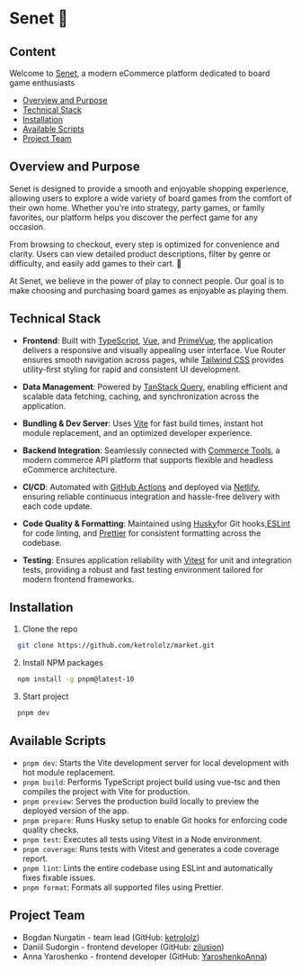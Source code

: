 # Senet 🎲

## Content

Welcome to [Senet](https://rpgheroes.netlify.app), a modern eCommerce platform dedicated to board game enthusiasts

- [Overview and Purpose](#overview-and-purpose)
- [Technical Stack](#technical-stack)
- [Installation](#installation)
- [Available Scripts](#available-scripts)
- [Project Team](#project-team)

## Overview and Purpose

Senet is designed to provide a smooth and enjoyable shopping experience, allowing users to explore a wide variety of board games from the comfort of their own home. Whether you're into strategy, party games, or family favorites, our platform helps you discover the perfect game for any occasion.

From browsing to checkout, every step is optimized for convenience and clarity. Users can view detailed product descriptions, filter by genre or difficulty, and easily add games to their cart. 🛒

At Senet, we believe in the power of play to connect people. Our goal is to make choosing and purchasing board games as enjoyable as playing them.

## Technical Stack

- **Frontend**: Built with [TypeScript](https://www.typescriptlang.org/), [Vue](https://vuejs.org/), and [PrimeVue](https://primevue.org/), the application delivers a responsive and visually appealing user interface. Vue Router ensures smooth navigation across pages, while [Tailwind CSS](https://tailwindcss.com/) provides utility-first styling for rapid and consistent UI development.

- **Data Management**: Powered by [TanStack Query](https://tanstack.com/), enabling efficient and scalable data fetching, caching, and synchronization across the application.

- **Bundling & Dev Server**: Uses [Vite](https://vite.dev/) for fast build times, instant hot module replacement, and an optimized developer experience.

- **Backend Integration**: Seamlessly connected with [Commerce Tools](https://docs.commercetools.com/docs), a modern commerce API platform that supports flexible and headless eCommerce architecture.

- **CI/CD**: Automated with [GitHub Actions](https://github.com/features/actions) and deployed via [Netlify](https://www.netlify.com/), ensuring reliable continuous integration and hassle-free delivery with each code update.

- **Code Quality & Formatting**: Maintained using [Husky](https://typicode.github.io/husky/)for Git hooks,[ESLint](https://eslint.org/) for code linting, and [Prettier](https://prettier.io/) for consistent formatting across the codebase.

- **Testing**: Ensures application reliability with [Vitest](https://vitest.dev/) for unit and integration tests, providing a robust and fast testing environment tailored for modern frontend frameworks.

## Installation

1. Clone the repo

```sh
  git clone https://github.com/ketrololz/market.git
```

2. Install NPM packages

```sh
  npm install -g pnpm@latest-10
```

3. Start project

```sh
  pnpm dev
```

## Available Scripts

- `pnpm dev`: Starts the Vite development server for local development with hot module replacement.
- `pnpm build`: Performs TypeScript project build using vue-tsc and then compiles the project with Vite for production.
- `pnpm preview`: Serves the production build locally to preview the deployed version of the app.
- `pnpm prepare`: Runs Husky setup to enable Git hooks for enforcing code quality checks.
- `pnpm test`: Executes all tests using Vitest in a Node environment.
- `pnpm coverage`: Runs tests with Vitest and generates a code coverage report.
- `pnpm lint`: Lints the entire codebase using ESLint and automatically fixes fixable issues.
- `pnpm format`: Formats all supported files using Prettier.

## Project Team

- Bogdan Nurgatin - team lead (GitHub: [ketrololz](https://github.com/ketrololz))
- Daniil Sudorgin - frontend developer (GitHub: [zilusion](https://github.com/zilusion))
- Anna Yaroshenko - frontend developer (GitHub: [YaroshenkoAnna](https://github.com/yaroshenkoanna))

